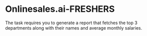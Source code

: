 # Onlinesales.ai-FRESHERS
The task requires you to generate a report that fetches the top 3 departments along with their names and average monthly salaries.
